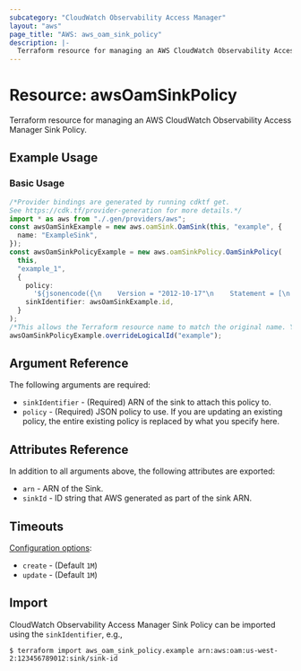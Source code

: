 ```yaml
---
subcategory: "CloudWatch Observability Access Manager"
layout: "aws"
page_title: "AWS: aws_oam_sink_policy"
description: |-
  Terraform resource for managing an AWS CloudWatch Observability Access Manager Sink Policy.
---
```


# Resource: awsOamSinkPolicy

Terraform resource for managing an AWS CloudWatch Observability Access Manager Sink Policy.

## Example Usage

### Basic Usage

```typescript
/*Provider bindings are generated by running cdktf get.
See https://cdk.tf/provider-generation for more details.*/
import * as aws from "./.gen/providers/aws";
const awsOamSinkExample = new aws.oamSink.OamSink(this, "example", {
  name: "ExampleSink",
});
const awsOamSinkPolicyExample = new aws.oamSinkPolicy.OamSinkPolicy(
  this,
  "example_1",
  {
    policy:
      '${jsonencode({\n    Version = "2012-10-17"\n    Statement = [\n      {\n        Action   = ["oam:CreateLink", "oam:UpdateLink"]\n        Effect   = "Allow"\n        Resource = "*"\n        Principal = {\n          "AWS" = ["1111111111111", "222222222222"]\n        }\n        Condition = {\n          "ForAllValues:StringEquals" = {\n            "oam:ResourceTypes" = ["AWS::CloudWatch::Metric", "AWS::Logs::LogGroup"]\n          }\n        }\n      }\n    ]\n  })}',
    sinkIdentifier: awsOamSinkExample.id,
  }
);
/*This allows the Terraform resource name to match the original name. You can remove the call if you don't need them to match.*/
awsOamSinkPolicyExample.overrideLogicalId("example");

```

## Argument Reference

The following arguments are required:

* `sinkIdentifier` - (Required) ARN of the sink to attach this policy to.
* `policy` - (Required) JSON policy to use. If you are updating an existing policy, the entire existing policy is replaced by what you specify here.

## Attributes Reference

In addition to all arguments above, the following attributes are exported:

* `arn` - ARN of the Sink.
* `sinkId` - ID string that AWS generated as part of the sink ARN.

## Timeouts

[Configuration options](https://developer.hashicorp.com/terraform/language/resources/syntax#operation-timeouts):

* `create` - (Default `1M`)
* `update` - (Default `1M`)

## Import

CloudWatch Observability Access Manager Sink Policy can be imported using the `sinkIdentifier`, e.g.,

```console
$ terraform import aws_oam_sink_policy.example arn:aws:oam:us-west-2:123456789012:sink/sink-id
```
